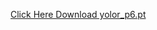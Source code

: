 <a href=https://drive.google.com/file/d/1Tdn3yqpZ79X7R1Ql0zNlNScB1Dv9Fp76/view> Click Here Download yolor_p6.pt

